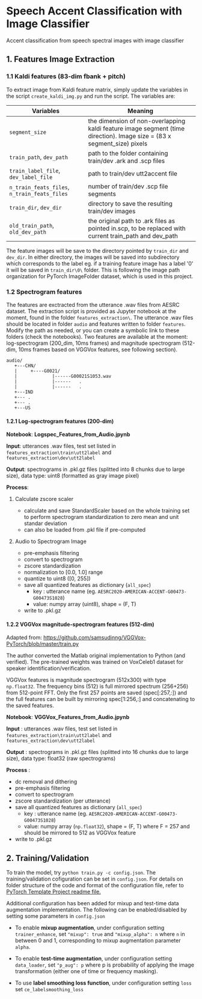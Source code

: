 # Speech Accent Classification with Image Classifier
Accent classification from speech spectral images with image classifier


## 1. Features Image Extraction


### 1.1 Kaldi features (83-dim fbank + pitch)
To extract image from Kaldi feature matrix, simply update the variables in the script `create_kaldi_img.py` and run the script. The variables are:

|Variables|Meaning|
|---------|---------|
|`segment_size`|the dimension of non-overlapping kaldi feature image segment (time direction). Image size = (83 x segment_size) pixels|
|`train_path`, `dev_path`| path to the folder containing train/dev .ark and .scp files|
|`train_label_file`, `dev_label_file`| path to train/dev utt2accent file|
|`n_train_feats_files`, `n_train_feats_files`| number of train/dev .scp file segments|
|`train_dir`, `dev_dir`|directory to save the resulting train/dev images| 
|`old_train_path`, `old_dev_path`|the original path to .ark files as pointed in.scp, to be replaced with current train_path and dev_path|
 
The feature images will be save to the directory pointed by `train_dir` and `dev_dir`. In either directory, the images will be saved into subdirectory which 
corresponds to the label eg. if a training feature image has a label '0' it will be saved in `train_dir\0\` folder. This is following the image path organization 
for PyTorch ImageFolder dataset, which is used in this project.

### 1.2 Spectrogram features
The features are exctracted from the utterance .wav files from AESRC dataset. The extraction script is provided as Jupyter notebook at the moment, found in the folder `features_extraction\`. The utterance .wav files should be located in folder `audio` and features written to folder `features`. Modify the path as needed, or you can create a symbolic link to these folders (check the notebooks). Two features are available at the moment: log-spectrogram (200_dim, 10ms frames) and magnitude spectrogram (512-dim, 10ms frames based on VGGVox features, see following section).

```
audio/  
   +---CHN/
   |     +----G0021/
   |             |------G00021S1053.wav
   |             |------   .
   |             |------   .
   +---IND
   +--- .
   +--- .
   +---US
``` 

#### 1.2.1 Log-spectrogram features (200-dim)

__Notebook__: __Logspec_Features_from_Audio.jpynb__

__Input__: utterances .wav files, test set listed in `features_extraction\train\utt2label` and `features_extraction\dev\utt2label`

__Output__: spectrograms in .pkl.gz files (splitted into 8 chunks due to large size), data type: uint8 (formatted as gray image pixel)

__Process__:

1. Calculate zscore scaler 

    - calculate and save StandardScaler based on the whole training set to perform spectrogram standardization to zero mean and unit standar deviation
    - can also be loaded from .pkl file if pre-computed

2. Audio to Spectrogram Image

    - pre-emphasis filtering
    - convert to spectrogram
    - zscore standardization
    - normalization to [0.0, 1.0] range
    - quantize to uint8 ([0, 255])
    - save all quantized features as dictionary (```all_spec```)
        - key  : utterance name (eg. ```AESRC2020-AMERICAN-ACCENT-G00473-G00473S1028```)
        - value: numpy array (uint8), shape = (F, T)
   - write to .pkl.gz


#### 1.2.2 VGGVox magnitude-spectrogram features (512-dim)

Adapted from:
https://github.com/samsudinng/VGGVox-PyTorch/blob/master/train.py

The author converted the Matlab original implementation to Python (and verified). The pre-trained weights was trained on VoxCeleb1 dataset for speaker identification/verification.

VGGVox features is magnitude spectrogram (512x300) with type `np.float32`. The frequency bins (512) is full mirrored spectrum (256+256) from 512-point FFT. Only the first 257 points are saved (spec\[:257,:\]) and the full features can be built by mirroring spec\[1:256,:\] and concatenating to the saved features.

__Notebook__: __VGGVox_Features_from_Audio.jpynb__

__Input__   : utterances .wav files, test set listed in `features_extraction\train\utt2label` and `features_extraction\dev\utt2label`

__Output__  : spectrograms in .pkl.gz files (splitted into 16 chunks due to large size), data type: float32 (raw spectrograms)

__Process__ :

   - dc removal and dithering
   - pre-emphasis filtering
   - convert to spectrogram
   - zscore standardization (per utterance)
   - save all quantized features as dictionary (```all_spec```)
      - key  : utterance name (eg. ```AESRC2020-AMERICAN-ACCENT-G00473-G00473S1028```)
      - value: numpy array (`np.float32`), shape = (F, T) where F = 257 and should be mirrored to 512 as VGGVox feature
   - write to .pkl.gz


## 2. Training/Validation

To train the model, try `python train.py -c config.json`. The training/validation cofiguration can be set in `config.json`. For details on folder structure of the
code and format of the configuration file, refer to [PyTorch Template Project readme file.](https://github.com/samsudinng/pytorch-template/blob/master/README.md)

Additional configuration has been added for mixup and test-time data augmentation implementation. The following can be enabled/disabled by setting some parameters
in `config.json`

- To enable __mixup augmentation__, under configuration setting `trainer_enhance`, set `"mixup": true` and `"mixup_alpha": n` where `n` in between 0 and 1, corresponding
to mixup augmentation parameter `alpha`.

- To enable __test-time augmentation__, under configuration setting `data_loader`, set `"p_aug": p` where p is probability of applying the image transformation (either one of time or frequency masking).

- To use __label smoothing loss function__, under configuration setting `loss` set `ce_labelsmoothing_loss`
